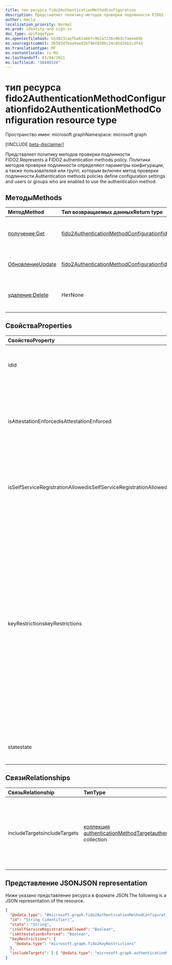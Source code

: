 ```yaml
---
title: тип ресурса fido2AuthenticationMethodConfiguration
description: Представляет политику методов проверки подлинности FIDO2
author: mmcla
localization_priority: Normal
ms.prod: identity-and-sign-in
doc_type: apiPageType
ms.openlocfilehash: b5d823caefba62a66fc9b2a7236c063cfaeee69b
ms.sourcegitcommit: 3b583d7baa9ae81b796fd30bc24c65d26b2cdf43
ms.translationtype: MT
ms.contentlocale: ru-RU
ms.lasthandoff: 03/04/2021
ms.locfileid: "50440320"
---
```

# <a name="fido2authenticationmethodconfiguration-resource-type"></a><span data-ttu-id="2217e-103">тип ресурса fido2AuthenticationMethodConfiguration</span><span class="sxs-lookup"><span data-stu-id="2217e-103">fido2AuthenticationMethodConfiguration resource type</span></span>

<span data-ttu-id="2217e-104">Пространство имен: microsoft.graph</span><span class="sxs-lookup"><span data-stu-id="2217e-104">Namespace: microsoft.graph</span></span>

[!INCLUDE [beta-disclaimer](../../includes/beta-disclaimer.md)]

<span data-ttu-id="2217e-105">Представляет политику методов проверки подлинности FIDO2.</span><span class="sxs-lookup"><span data-stu-id="2217e-105">Represents a FIDO2 authentication methods policy.</span></span> <span data-ttu-id="2217e-106">Политики методов проверки подлинности определяют параметры конфигурации, а также пользователей или групп, которым включен метод проверки подлинности.</span><span class="sxs-lookup"><span data-stu-id="2217e-106">Authentication methods policies define configuration settings and users or groups who are enabled to use the authentication method.</span></span>


## <a name="methods"></a><span data-ttu-id="2217e-107">Методы</span><span class="sxs-lookup"><span data-stu-id="2217e-107">Methods</span></span>
|<span data-ttu-id="2217e-108">Метод</span><span class="sxs-lookup"><span data-stu-id="2217e-108">Method</span></span>|<span data-ttu-id="2217e-109">Тип возвращаемых данных</span><span class="sxs-lookup"><span data-stu-id="2217e-109">Return type</span></span>|<span data-ttu-id="2217e-110">Описание</span><span class="sxs-lookup"><span data-stu-id="2217e-110">Description</span></span>|
|:---|:---|:---|
|<span data-ttu-id="2217e-111">[получение](../api/fido2authenticationmethodconfiguration-get.md);</span><span class="sxs-lookup"><span data-stu-id="2217e-111">[Get](../api/fido2authenticationmethodconfiguration-get.md)</span></span>|[<span data-ttu-id="2217e-112">fido2AuthenticationMethodConfiguration</span><span class="sxs-lookup"><span data-stu-id="2217e-112">fido2AuthenticationMethodConfiguration</span></span>](../resources/fido2authenticationmethodconfiguration.md)|<span data-ttu-id="2217e-113">Ознакомьтесь с свойствами и отношениями объекта fido2AuthenticationMethodConfiguration.</span><span class="sxs-lookup"><span data-stu-id="2217e-113">Read the properties and relationships of a fido2AuthenticationMethodConfiguration object.</span></span>|
|[<span data-ttu-id="2217e-114">Обновление</span><span class="sxs-lookup"><span data-stu-id="2217e-114">Update</span></span>](../api/fido2authenticationmethodconfiguration-update.md)|[<span data-ttu-id="2217e-115">fido2AuthenticationMethodConfiguration</span><span class="sxs-lookup"><span data-stu-id="2217e-115">fido2AuthenticationMethodConfiguration</span></span>](../resources/fido2authenticationmethodconfiguration.md)|<span data-ttu-id="2217e-116">Обновление свойств объекта fido2AuthenticationMethodConfiguration.</span><span class="sxs-lookup"><span data-stu-id="2217e-116">Update the properties of a fido2AuthenticationMethodConfiguration object.</span></span>|
|<span data-ttu-id="2217e-117">[удаление](../api/fido2authenticationmethodconfiguration-delete.md);</span><span class="sxs-lookup"><span data-stu-id="2217e-117">[Delete](../api/fido2authenticationmethodconfiguration-delete.md)</span></span>|<span data-ttu-id="2217e-118">Нет</span><span class="sxs-lookup"><span data-stu-id="2217e-118">None</span></span>|<span data-ttu-id="2217e-119">Возвращает объект fido2AuthenticationMethodConfiguration к конфигурации по умолчанию.</span><span class="sxs-lookup"><span data-stu-id="2217e-119">Reverts the fido2AuthenticationMethodConfiguration object to its default configuration.</span></span>|


## <a name="properties"></a><span data-ttu-id="2217e-120">Свойства</span><span class="sxs-lookup"><span data-stu-id="2217e-120">Properties</span></span>
|<span data-ttu-id="2217e-121">Свойство</span><span class="sxs-lookup"><span data-stu-id="2217e-121">Property</span></span>|<span data-ttu-id="2217e-122">Тип</span><span class="sxs-lookup"><span data-stu-id="2217e-122">Type</span></span>|<span data-ttu-id="2217e-123">Описание</span><span class="sxs-lookup"><span data-stu-id="2217e-123">Description</span></span>|
|:---|:---|:---|
|<span data-ttu-id="2217e-124">id</span><span class="sxs-lookup"><span data-stu-id="2217e-124">id</span></span>|<span data-ttu-id="2217e-125">String</span><span class="sxs-lookup"><span data-stu-id="2217e-125">String</span></span>|<span data-ttu-id="2217e-126">Идентификатор политики метода проверки подлинности.</span><span class="sxs-lookup"><span data-stu-id="2217e-126">The authentication method policy identifier.</span></span>|
|<span data-ttu-id="2217e-127">isAttestationEnforced</span><span class="sxs-lookup"><span data-stu-id="2217e-127">isAttestationEnforced</span></span>|<span data-ttu-id="2217e-128">Boolean</span><span class="sxs-lookup"><span data-stu-id="2217e-128">Boolean</span></span>|<span data-ttu-id="2217e-129">Определяет, необходимо ли применять проверку для регистрации ключей безопасности FIDO2.</span><span class="sxs-lookup"><span data-stu-id="2217e-129">Determines whether attestation must be enforced for FIDO2 security key registration.</span></span>|
|<span data-ttu-id="2217e-130">isSelfServiceRegistrationAllowed</span><span class="sxs-lookup"><span data-stu-id="2217e-130">isSelfServiceRegistrationAllowed</span></span>|<span data-ttu-id="2217e-131">Boolean</span><span class="sxs-lookup"><span data-stu-id="2217e-131">Boolean</span></span>|<span data-ttu-id="2217e-132">Определяет, могут ли пользователи зарегистрировать новые ключи безопасности FIDO2.</span><span class="sxs-lookup"><span data-stu-id="2217e-132">Determines if users can register new FIDO2 security keys.</span></span>|
|<span data-ttu-id="2217e-133">keyRestrictions</span><span class="sxs-lookup"><span data-stu-id="2217e-133">keyRestrictions</span></span>|[<span data-ttu-id="2217e-134">fido2KeyRestrictions</span><span class="sxs-lookup"><span data-stu-id="2217e-134">fido2KeyRestrictions</span></span>](../resources/fido2keyrestrictions.md)|<span data-ttu-id="2217e-135">Контролирует, применяются ли ключевые ограничения для ключей безопасности FIDO2, разрешая или отменить определенные типы ключей, определенных GUID проверки подлинности (AAGUID), идентификатором, который указывает тип (например, сделать и модель) аутентиста.</span><span class="sxs-lookup"><span data-stu-id="2217e-135">Controls whether key restrictions are enforced on FIDO2 security keys, either allowing or disallowing certain key types as defined by Authenticator Attestation GUID (AAGUID), an identifier that indicates the type (e.g. make and model) of the authenticator.</span></span>|
|<span data-ttu-id="2217e-136">state</span><span class="sxs-lookup"><span data-stu-id="2217e-136">state</span></span>|<span data-ttu-id="2217e-137">authenticationMethodState</span><span class="sxs-lookup"><span data-stu-id="2217e-137">authenticationMethodState</span></span>|<span data-ttu-id="2217e-138">Возможные значения: `enabled`, `disabled`.</span><span class="sxs-lookup"><span data-stu-id="2217e-138">Possible values are: `enabled`, `disabled`.</span></span>|

## <a name="relationships"></a><span data-ttu-id="2217e-139">Связи</span><span class="sxs-lookup"><span data-stu-id="2217e-139">Relationships</span></span>
|<span data-ttu-id="2217e-140">Связь</span><span class="sxs-lookup"><span data-stu-id="2217e-140">Relationship</span></span>|<span data-ttu-id="2217e-141">Тип</span><span class="sxs-lookup"><span data-stu-id="2217e-141">Type</span></span>|<span data-ttu-id="2217e-142">Описание</span><span class="sxs-lookup"><span data-stu-id="2217e-142">Description</span></span>|
|:---|:---|:---|
|<span data-ttu-id="2217e-143">includeTargets</span><span class="sxs-lookup"><span data-stu-id="2217e-143">includeTargets</span></span>|<span data-ttu-id="2217e-144">[коллекция authenticationMethodTarget](../resources/authenticationmethodtarget.md)</span><span class="sxs-lookup"><span data-stu-id="2217e-144">[authenticationMethodTarget](../resources/authenticationmethodtarget.md) collection</span></span>|<span data-ttu-id="2217e-145">Коллекция пользователей или групп, которые могут использовать метод проверки подлинности.</span><span class="sxs-lookup"><span data-stu-id="2217e-145">A collection of users or groups who are enabled to use the authentication method.</span></span>|

## <a name="json-representation"></a><span data-ttu-id="2217e-146">Представление JSON</span><span class="sxs-lookup"><span data-stu-id="2217e-146">JSON representation</span></span>
<span data-ttu-id="2217e-147">Ниже указано представление ресурса в формате JSON.</span><span class="sxs-lookup"><span data-stu-id="2217e-147">The following is a JSON representation of the resource.</span></span>
<!-- {
  "blockType": "resource",
  "keyProperty": "id",
  "@odata.type": "microsoft.graph.fido2AuthenticationMethodConfiguration",
  "baseType": "microsoft.graph.authenticationMethodConfiguration",
  "openType": false
}
-->
``` json
{
  "@odata.type": "#microsoft.graph.fido2AuthenticationMethodConfiguration",
  "id": "String (identifier)",
  "state": "String",
  "isSelfServiceRegistrationAllowed": "Boolean",
  "isAttestationEnforced": "Boolean",
  "keyRestrictions": {
    "@odata.type": "microsoft.graph.fido2KeyRestrictions"
  },
  "includeTargets": [ { "@odata.type": "microsoft.graph.authenticationMethodTarget" } ]
}
```

